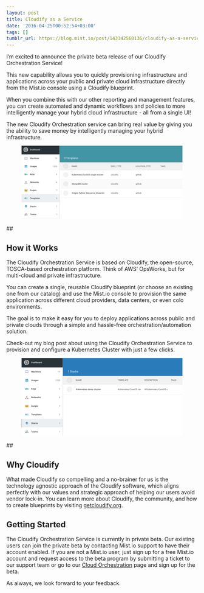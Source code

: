 ```yaml
---
layout: post
title: Cloudify as a Service
date: '2016-04-25T00:52:54+03:00'
tags: []
tumblr_url: https://blog.mist.io/post/143342560136/cloudify-as-a-service
---
```

I’m excited to announce the private beta release of our Cloudify Orchestration Service!

This new capability allows you to quickly provisioning infrastructure and applications across your public and private cloud infrastructure directly from the Mist.io console using a Cloudify blueprint.

When you combine this with our other reporting and management features, you can create automated and dynamic workflows and policies to more intelligently manage your hybrid cloud infrastructure - all from a single UI!

The new Cloudify Orchestration service can bring real value by giving you the ability to save money by intelligently managing your hybrid infrastructure.

<figure class="tmblr-full" data-orig-height="460" data-orig-width="1014"><img src="assets/tumblr-images/tumblr_inline_o65r84eWMm1rgqrs8_540.png" data-orig-height="460" data-orig-width="1014"></figure>
##   

## **How it Works**

The Cloudify Orchestration Service is based on Cloudify, the open-source, TOSCA-based orchestration platform. Think of AWS’ OpsWorks, but for multi-cloud and private infrastructure.

You can create a single, reusable Cloudify blueprint (or choose an existing one from our catalog) and use the Mist.io console to provision the same application across different cloud providers, data centers, or even colo environments.

The goal is to make it easy for you to deploy applications across public and private clouds through a simple and hassle-free orchestration/automation solution.

Check-out my blog post about using the Cloudify Orchestration Service to provision and configure a Kubernetes Cluster with just a few clicks.

<figure class="tmblr-full" data-orig-height="456" data-orig-width="946"><img src="assets/tumblr-images/tumblr_inline_o65rblqLov1rgqrs8_540.png" data-orig-height="456" data-orig-width="946"></figure>
##   

## **Why Cloudify**

What made Cloudify so compelling and a no-brainer for us is the technology agnostic approach of the Cloudify software, which aligns perfectly with our values and strategic approach of helping our users avoid vendor lock-in. You can learn more about Cloudify, the community, and how to create blueprints by visiting [getcloudify.org](http://getcloudify.org/).

## **Getting Started**

The Cloudify Orchestration Service is currently in private beta. Our existing users can join the private beta by contacting Mist.io support to have their account enabled. If you are not a Mist.io user, just sign up for a free Mist.io account and request access to the beta program by submitting a ticket to our support team or go to our [Cloud Orchestration](https://mist.io/orchestration) page and sign up for the beta.

As always, we look forward to your feedback.

